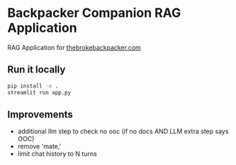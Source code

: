 # Backpacker Companion RAG Application

RAG Application for [thebrokebackpacker.com](https://thebrokebackpacker.com)

## Run it locally

```sh
pip install -e .
streamlit run app.py
```

## Improvements

- additional llm step to check no ooc (if no docs AND LLM extra step says OOC)
- remove 'mate,'
- limit chat history to N turns